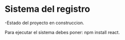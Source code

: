 <H1>Sistema del registro</H1>

-Estado del proyecto en construccion.

Para ejecutar el sistema debes poner: npm install react.
